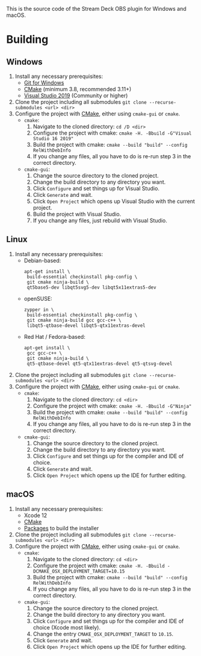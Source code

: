 This is the source code of the Stream Deck OBS plugin for Windows and macOS.

# Building
## Windows
1. Install any necessary prerequisites:
    - [Git for Windows](https://git-scm.com/download/win)
    - [CMake](https://cmake.org/) (minimum 3.8, recommended 3.11+)
    - [Visual Studio 2019](https://visualstudio.microsoft.com/downloads/) (Community or higher)
2. Clone the project including all submodules
    `git clone --recurse-submodules <url> <dir>`
3. Configure the project with [CMake](https://cmake.org/), either using `cmake-gui` or `cmake`.
    - `cmake`:
        1. Navigate to the cloned directory:
            `cd /D <dir>`
        2. Configure the project with cmake:
            `cmake -H. -Bbuild -G"Visual Studio 16 2019"`
        3. Build the project with cmake:
            `cmake --build "build" --config RelWithDebInfo`
        4. If you change any files, all you have to do is re-run step 3 in the correct directory.
    - `cmake-gui`:
        1. Change the source directory to the cloned project.
        2. Change the build directory to any directory you want.
        3. Click `Configure` and set things up for Visual Studio.
        4. Click `Generate` and wait.
        5. Click `Open Project` which opens up Visual Studio with the current project.
        6. Build the project with Visual Studio.
        7. If you change any files, just rebuild with Visual Studio.

## Linux
1. Install any necessary prerequisites:
    - Debian-based:
        ```
        apt-get install \
         build-essential checkinstall pkg-config \
         git cmake ninja-build \
         qt5base5-dev libqt5svg5-dev libqt5x11extras5-dev
        ```
    - openSUSE:
        ```
        zypper in \
         build-essential checkinstall pkg-config \
         git cmake ninja-build gcc gcc-c++ \
         libqt5-qtbase-devel libqt5-qtx11extras-devel
        ```
    - Red Hat / Fedora-based:
        ```
        apt-get install \
         gcc gcc-c++ \
         git cmake ninja-build \
         qt5-qtbase-devel qt5-qtx11extras-devel qt5-qtsvg-devel
        ```
2. Clone the project including all submodules
    `git clone --recurse-submodules <url> <dir>`
3. Configure the project with [CMake](https://cmake.org/), either using `cmake-gui` or `cmake`.
    - `cmake`:
        1. Navigate to the cloned directory:
            `cd <dir>`
        2. Configure the project with cmake:
            `cmake -H. -Bbuild -G"Ninja"`
        3. Build the project with cmake:
            `cmake --build "build" --config RelWithDebInfo`
        4. If you change any files, all you have to do is re-run step 3 in the correct directory.
    - `cmake-gui`:
        1. Change the source directory to the cloned project.
        2. Change the build directory to any directory you want.
        3. Click `Configure` and set things up for the compiler and IDE of choice.
        4. Click `Generate` and wait.
        5. Click `Open Project` which opens up the IDE for further editing.

## macOS
1. Install any necessary prerequisites:
    - Xcode 12
    - [CMake](https://cmake.org/)
    - [Packages](http://s.sudre.free.fr/Software/Packages/about.html) to build the installer
2. Clone the project including all submodules
    `git clone --recurse-submodules <url> <dir>`
3. Configure the project with [CMake](https://cmake.org/), either using `cmake-gui` or `cmake`.
    - `cmake`:
        1. Navigate to the cloned directory:
            `cd <dir>`
        2. Configure the project with cmake:
            `cmake -H. -Bbuild -DCMAKE_OSX_DEPLOYMENT_TARGET=10.15`
        3. Build the project with cmake:
            `cmake --build "build" --config RelWithDebInfo`
        4. If you change any files, all you have to do is re-run step 3 in the correct directory.
    - `cmake-gui`:
        1. Change the source directory to the cloned project.
        2. Change the build directory to any directory you want.
        3. Click `Configure` and set things up for the compiler and IDE of choice (Xcode most likely).
        4. Change the entry `CMAKE_OSX_DEPLOYMENT_TARGET` to `10.15`.
        5. Click `Generate` and wait.
        6. Click `Open Project` which opens up the IDE for further editing.

